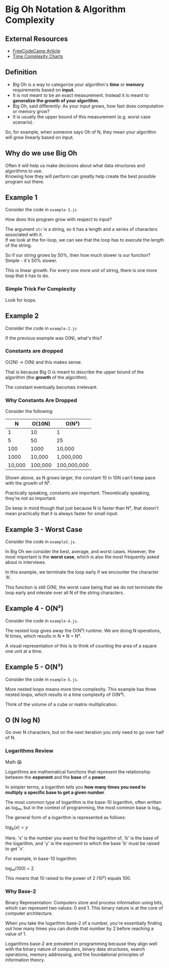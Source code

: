 # Big Oh Notation & Algorithm Complexity

## External Resources

- [FreeCodeCamp Article](https://www.freecodecamp.org/news/big-o-cheat-sheet-time-complexity-chart/)
- [Time Complexity Charts](https://www.hackerearth.com/practice/notes/big-o-cheatsheet-series-data-structures-and-algorithms-with-thier-complexities-1/)

## Definition

- Big Oh is a way to categorize your algorithm's **time** or **memory**
  requirements based on **input**.
- It is not meant to be an exact measurement. Instead it is meant to
  **generalize the growth of your algorithm**.
- Big Oh, said differently: As your input grows, how fast does computation or
  memory grow?
- It is usually the upper bound of this measurement (e.g. worst case scenario).

So, for example, when someone says Oh of N, they mean your algorithm will grow
linearly based on input.

## Why do we use Big Oh

Often it will help us make decisions about what data structures and algorithms
to use.\
Knowing how they will perform can greatly help create the best possible program
out there.

## Example 1

Consider the code in `example-1.js`

How does this program grow with respect to input?

The argument `str` is a string, so it has a length and a series of characters
associated with it.\
If we look at the for-loop, we can see that the loop has to
execute the length of the string.

So if our string grows by 50%, then how much slower is our function?\
Simple - it's 50% slower.

This is linear growth. For every one more unit of string, there is one more loop
that it has to do.

### Simple Trick For Complexity

Look for loops.

## Example 2

Consider the code in `example-2.js`

If the previous example was O(N), what's this?

### Constants are dropped

O(2N) -> O(N) and this makes sense.

That is because Big O is meant to describe the upper bound of the algorithm (the
**growth** of the algorithm).

The constant eventually becomes irrelevant.

### Why Constants Are Dropped

Consider the following:

| N      | O(10N)  | O(N²)       |
| ------ | ------- | ----------- |
| 1      | 10      | 1           |
| 5      | 50      | 25          |
| 100    | 1000    | 10,000      |
| 1000   | 10,000  | 1,000,000   |
| 10,000 | 100,000 | 100,000,000 |

Shown above, as N grows larger, the constant 10 in 10N can't keep pace with the
growth of N².

Practically speaking, constants are important. Theoretically speaking, they're
not so important.

Do keep in mind though that just because N is faster than N², that doesn't
mean practically that it is always faster for small input.

## Example 3 - Worst Case

Consider the code in `example3.js`.

In Big Oh we consider the best, average, and worst cases. However, the most
important is the **worst case**, which is also the most frequently asked about
in interviews.

In this example, we terminate the loop early if we encounter the character 'A'.

This function is still O(N), the worst case being that we do not terminate the
loop early and interate over all N of the string characters.

## Example 4 - O(N²)

Consider the code in `example-4.js`.

The nested loop gives away the O(N²) runtime. We are doing N operations, N
times, which results in N \* N = N².

A visual representation of this is to think of counting the area of a square one
unit at a time.

## Example 5 - O(N³)

Consider the code in `example-5.js`.

More nested loops means more time complexity. This example has three nested
loops, which results in a time complexity of O(N³).

Think of the volume of a cube or matrix multiplication.

## O (N log N)

Go over N characters, but on the next iteration you only need to go over half
of N.

### Logarithms Review

Math 😱

Logarithms are mathematical functions that represent the relationship between
the **exponent** and the **base** of a **power**.

In simpler terms, a logarithm tells you **how many times you need to multiply**
**a specific base to get a given number**.

The most common type of logarithm is the base-10 logarithm, often written as
log₁₀, but in the context of programming, the most common base is log₂.

The general form of a logarithm is represented as follows:

$log_b(x) = y$

Here, 'x' is the number you want to find the logarithm of, 'b' is the base of
the logarithm, and 'y' is the exponent to which the base 'b' must be raised to
get 'x'.

For example, in base-10 logarithm:

log₁₀(100) = 2

This means that 10 raised to the power of 2 (10²) equals 100.

### Why Base-2

Binary Representation: Computers store and process information using bits, which
can represent two values: 0 and 1. This binary nature is at the core of computer
architecture.

When you take the logarithm base-2 of a number, you're essentially finding out
how many times you can divide that number by 2 before reaching a value of 1.

Logarithms base-2 are prevalent in programming because they align well with the
binary nature of computers, binary data structures, search operations, memory
addressing, and the foundational principles of information theory.

